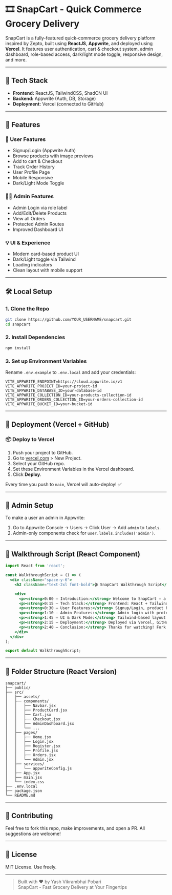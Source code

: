 # 🎞 SnapCart - Quick Commerce Grocery Delivery

SnapCart is a fully-featured quick-commerce grocery delivery platform inspired by Zepto, built using **ReactJS**, **Appwrite**, and deployed using **Vercel**. It features user authentication, cart & checkout system, admin dashboard, role-based access, dark/light mode toggle, responsive design, and more.

---

## 🧰 Tech Stack

- **Frontend:** ReactJS, TailwindCSS, ShadCN UI
- **Backend:** Appwrite (Auth, DB, Storage)
- **Deployment:** Vercel (connected to GitHub)

---

## 🌟 Features

### 🛜️ User Features

- Signup/Login (Appwrite Auth)
- Browse products with image previews
- Add to cart & Checkout
- Track Order History
- User Profile Page
- Mobile Responsive
- Dark/Light Mode Toggle

### 🧑‍💼 Admin Features

- Admin Login via role label
- Add/Edit/Delete Products
- View all Orders
- Protected Admin Routes
- Improved Dashboard UI

### 💡 UI & Experience

- Modern card-based product UI
- Dark/Light toggle via Tailwind
- Loading indicators
- Clean layout with mobile support

---

## 🛠️ Local Setup

### 1. Clone the Repo

```bash
git clone https://github.com/YOUR_USERNAME/snapcart.git
cd snapcart
```

### 2. Install Dependencies

```bash
npm install
```

### 3. Set up Environment Variables

Rename `.env.example` to `.env.local` and add your credentials:

```env
VITE_APPWRITE_ENDPOINT=https://cloud.appwrite.io/v1
VITE_APPWRITE_PROJECT_ID=your-project-id
VITE_APPWRITE_DATABASE_ID=your-database-id
VITE_APPWRITE_COLLECTION_ID=your-products-collection-id
VITE_APPWRITE_ORDERS_COLLECTION_ID=your-orders-collection-id
VITE_APPWRITE_BUCKET_ID=your-bucket-id
```

---

## 🚀 Deployment (Vercel + GitHub)

### 📦 Deploy to Vercel

1. Push your project to GitHub.
2. Go to [vercel.com](https://vercel.com/) > New Project.
3. Select your GitHub repo.
4. Set these Environment Variables in the Vercel dashboard.
5. Click **Deploy**.

Every time you push to `main`, Vercel will auto-deploy! ✅

---

## 📂 Admin Setup

To make a user an admin in Appwrite:

1. Go to Appwrite Console → Users → Click User → Add `admin` to `labels`.
2. Admin-only components check for `user.labels.includes('admin')`.

---

## 🎥 Walkthrough Script (React Component)

```jsx
import React from 'react';

const WalkthroughScript = () => (
  <div className="space-y-6">
    <h2 className="text-2xl font-bold">🎬 SnapCart Walkthrough Script</h2>

    <div>
      <p><strong>0:00 – Introduction:</strong> Welcome to SnapCart — a lightning-fast grocery delivery web app inspired by Zepto, built using React and Appwrite.</p>
      <p><strong>0:15 – Tech Stack:</strong> Frontend: React + Tailwind + ShadCN UI. Backend: Appwrite for auth, database, and file storage. Deployment: Vercel.</p>
      <p><strong>0:30 – User Features:</strong> Signup/Login, product browsing, cart management, checkout system, and order tracking. Fully responsive with dark/light mode.</p>
      <p><strong>1:10 – Admin Features:</strong> Admin login with protected routes. Admins can add/edit/delete products, view all orders, and access a dashboard.</p>
      <p><strong>1:45 – UI & Dark Mode:</strong> Tailwind-based layout with smooth transitions and dark/light toggle. Includes loading indicators.</p>
      <p><strong>2:15 – Deployment:</strong> Deployed via Vercel, GitHub-integrated for auto-deployments. Environment variables securely configured.</p>
      <p><strong>2:40 – Conclusion:</strong> Thanks for watching! Fork the repo, deploy your version, or contribute. SnapCart — groceries at your fingertips.</p>
    </div>
  </div>
);

export default WalkthroughScript;
```

---

## 📁 Folder Structure (React Version)

```
snapcart/
├── public/
├── src/
│   ├── assets/
│   ├── components/
│   │   ├── Navbar.jsx
│   │   ├── ProductCard.jsx
│   │   ├── Cart.jsx
│   │   ├── Checkout.jsx
│   │   ├── AdminDashboard.jsx
│   │   └── ...
│   ├── pages/
│   │   ├── Home.jsx
│   │   ├── Login.jsx
│   │   ├── Register.jsx
│   │   ├── Profile.jsx
│   │   ├── Orders.jsx
│   │   └── Admin.jsx
│   ├── services/
│   │   └── appwriteConfig.js
│   ├── App.jsx
│   ├── main.jsx
│   └── index.css
├── .env.local
├── package.json
└── README.md
```

---

## 🤝 Contributing

Feel free to fork this repo, make improvements, and open a PR. All suggestions are welcome!

---

## 📄 License

MIT License. Use freely.

---

> Built with ❤️ by Yash Vikrambhai Pobari\
> SnapCart - Fast Grocery Delivery at Your Fingertips

